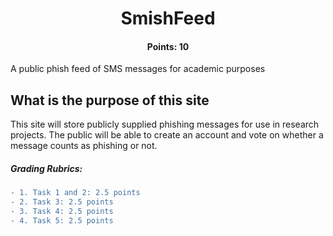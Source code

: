<h1 align="center">SmishFeed</h1>
<h4 align="center">Points: 10</h4>
A public phish feed of SMS messages for academic purposes

## What is the purpose of this site

This site will store publicly supplied phishing messages for use in research projects. The public will be able to create an account and vote on whether a message counts as phishing or not.

<h5>Grading Rubrics:</h5>

```diff
- 1. Task 1 and 2: 2.5 points
- 2. Task 3: 2.5 points
- 3. Task 4: 2.5 points
- 4. Task 5: 2.5 points
```
